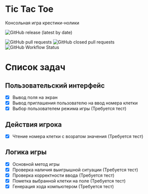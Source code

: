 # Tic Tac Toe
Консольная игра крестики-нолики

![GitHub release (latest by date)](https://img.shields.io/github/v/release/gh0st17/tic-tac-toe?display_name=tag)

![GitHub pull requests](https://img.shields.io/github/issues-pr/gh0st17/tic-tac-toe)
![GitHub closed pull requests](https://img.shields.io/github/issues-pr-closed/gh0st17/tic-tac-toe)
![GitHub Workflow Status](https://img.shields.io/github/actions/workflow/status/gh0st17/tic-tac-toe/.github/workflows/build.yml)

# Список задач

## Пользовательский интерфейс
- [x] Вывод поля на экран
- [x] Вывод приглашения пользователю на ввод номера клетки
- [x] Выбор пользователем режима игры (Требуется тест)

## Действия игрока
- [x] Чтение номера клетки с возратом значения (Требуется тест)

## Логика игры
- [x] Основной метод игры
- [x] Проверка наличия выигрышной ситуации (Требуется тест)
- [x] Проверка корректности ввода (Требуется тест)
- [x] Пометка выбранной клетки на поле (Требуется тест)
- [x] Генерация хода компьютером (Требуется тест)
